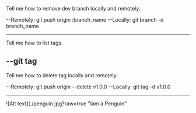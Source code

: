 Tell me how to remove dev branch locally and remotely.​

--Remotely: git push origin :branch_name
--Locally: git branch -d branch_name​

---

Tell me how to list tags.​

## --git tag

Tell me how to delete tag locally and remotely.​

--Remotely: git push origin --delete v1.0​.0
--Locally: git tag -d v1.0.0

---

![Alt text](./penguin.jpg?raw=true "Iam a Penguin"
